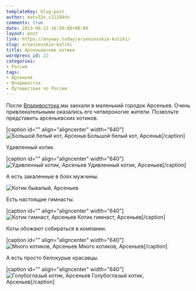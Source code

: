 ```yaml
---
templateKey: blog-post
author: matv33v_c21184dv
comments: true
date: 2013-08-22 16:59:00+00:00
layout: post
link: https://anyway.today/arsenievskie-kotiki/
slug: arsenievskie-kotiki
title: Арсеньевские котики
wordpress_id: 22
categories:
- Россия
tags:
- Арсеньев
- Владивосток
- Путешествия по России
---
```




После [Владивостока ](https://anyway.today/tumannii-vladivostok/)мы заехали в маленький городок Арсеньев. Очень привлекательными оказались его четвероногие жители. Позвольте представить арсеньевских котиков.

[caption id="" align="aligncenter" width="640"]![Большой белый кот, Арсеньв](http://anyway.today/wp-content/uploads/2013/08/2013-06-25_16-37_Fastern-East-Trip_306-300x200.jpg) Большой белый кот, Арсеньв[/caption]

<!-- more -->

Удивленный котик.

[caption id="" align="aligncenter" width="640"]![Удивленный котик, Арсеньев](http://anyway.today/wp-content/uploads/2013/08/2013-06-25_16-30_Fastern-East-Trip_288-300x200.jpg) Удивленный котик, Арсеньев[/caption]

А есть закаленные в боях мужчины.

![Котик бывалый, Арсеньев](http://anyway.today/wp-content/uploads/2013/08/2013-06-25_16-33_Fastern-East-Trip_292-300x200.jpg)



Есть настоящие гимнасты.

[caption id="" align="aligncenter" width="640"]![Котик гимнаст, Арсеньев](http://anyway.today/wp-content/uploads/2013/08/2013-06-25_16-34_Fastern-East-Trip_296-300x200.jpg) Котик гимнаст, Арсеньев[/caption]

Коты обожают собираться в компании.

[caption id="" align="aligncenter" width="640"]![Много котиков, Арсеньев](http://anyway.today/wp-content/uploads/2013/08/2013-06-25_16-36_Fastern-East-Trip_298-300x200.jpg) Много котиков, Арсеньев[/caption]

А есть просто белокурые красавцы.

[caption id="" align="aligncenter" width="640"]![Голубоглазый котик, Арсеньев](http://anyway.today/wp-content/uploads/2013/08/2013-06-25_16-37_Fastern-East-Trip_307-300x200.jpg) Голубоглазый котик, Арсеньев[/caption]



